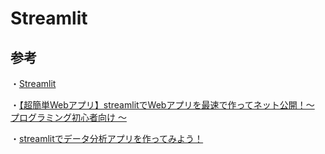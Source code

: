 # Streamlit

## 参考

・[Streamlit](https://streamlit.io/)

・[【超簡単Webアプリ】streamlitでWebアプリを最速で作ってネット公開！〜 プログラミング初心者向け 〜](https://www.youtube.com/watch?v=4nsTce1Oce8)

・[streamlitでデータ分析アプリを作ってみよう！](https://www.youtube.com/watch?v=de0SAWKJdhE)

